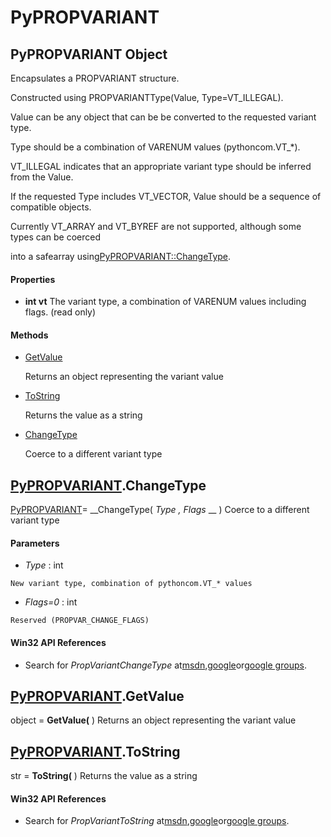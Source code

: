 # PyPROPVARIANT

## PyPROPVARIANT Object

Encapsulates a PROPVARIANT structure. 

Constructed using PROPVARIANTType(Value, Type=VT_ILLEGAL). 

Value can be any object that can be be converted to the requested variant type. 

Type should be a combination of VARENUM values (pythoncom.VT_*). 

VT_ILLEGAL indicates that an appropriate variant type should be inferred from the Value. 

If the requested Type includes VT_VECTOR, Value should be a sequence of compatible objects. 

Currently VT_ARRAY and VT_BYREF are not supported, although some types can be coerced 

into a safearray using[PyPROPVARIANT::ChangeType](PyPROPVARIANT.md#pypropvariantchangetype).

#### Properties

  -  __int vt__ 
    The variant type, a combination of VARENUM values including flags.  (read only)

#### Methods


  - [GetValue](PyPROPVARIANT.md#pypropvariantgetvalue)

    Returns an object representing the variant value&nbsp;

  - [ToString](PyPROPVARIANT.md#pypropvarianttostring)

    Returns the value as a string&nbsp;

  - [ChangeType](PyPROPVARIANT.md#pypropvariantchangetype)

    Coerce to a different variant type&nbsp;

## [PyPROPVARIANT](#pypropvariant).ChangeType

[PyPROPVARIANT](#pypropvariant)= __ChangeType( *Type*  *, Flags* __ )
Coerce to a different variant type

#### Parameters


  -  *Type* : int

    New variant type, combination of pythoncom.VT_* values

  -  *Flags=0* : int

    Reserved (PROPVAR_CHANGE_FLAGS)

#### Win32 API References


  - Search for *PropVariantChangeType* at[msdn](#http://search.msdn.microsoft.com/search/results.aspx?view=msdn&query=propvariantchangetype),[google](#http://www.google.com/search?q=propvariantchangetype)or[google groups](#http://groups.google.com/groups?q=propvariantchangetype).

## [PyPROPVARIANT](#pypropvariant).GetValue

object = __GetValue(__ )
Returns an object representing the variant value

## [PyPROPVARIANT](#pypropvariant).ToString

str = __ToString(__ )
Returns the value as a string

#### Win32 API References


  - Search for *PropVariantToString* at[msdn](#http://search.msdn.microsoft.com/search/results.aspx?view=msdn&query=propvarianttostring),[google](#http://www.google.com/search?q=propvarianttostring)or[google groups](#http://groups.google.com/groups?q=propvarianttostring).